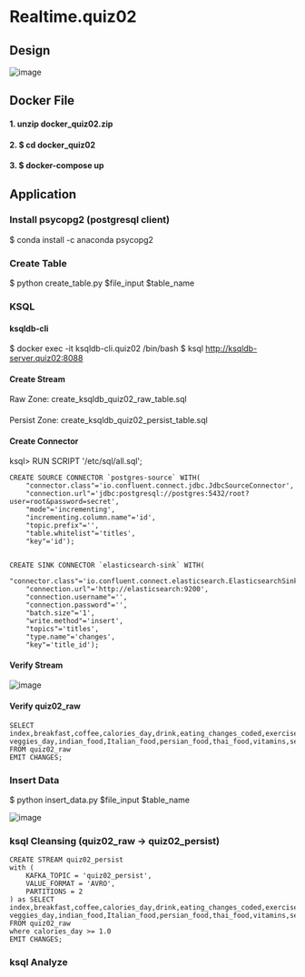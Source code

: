 # Realtime.quiz02
## Design
![image](https://user-images.githubusercontent.com/22583786/234240503-c5152b19-44e6-4855-b523-8133c538144b.png)


## Docker File 
#### 1. unzip docker_quiz02.zip
#### 2. $ cd docker_quiz02
#### 3. $ docker-compose up

## Application
### Install psycopg2 (postgresql client)
$ conda install -c anaconda psycopg2

### Create Table
$ python create_table.py $file_input $table_name



### KSQL

#### ksqldb-cli
$ docker exec -it ksqldb-cli.quiz02 /bin/bash
$ ksql http://ksqldb-server.quiz02:8088

#### Create Stream
Raw Zone: create_ksqldb_quiz02_raw_table.sql

####
Persist Zone: create_ksqldb_quiz02_persist_table.sql

#### Create Connector
ksql> RUN SCRIPT '/etc/sql/all.sql';
```
CREATE SOURCE CONNECTOR `postgres-source` WITH(
    "connector.class"='io.confluent.connect.jdbc.JdbcSourceConnector',
    "connection.url"='jdbc:postgresql://postgres:5432/root?user=root&password=secret',
    "mode"='incrementing',
    "incrementing.column.name"='id',
    "topic.prefix"='',
    "table.whitelist"='titles',
    "key"='id');


CREATE SINK CONNECTOR `elasticsearch-sink` WITH(
    "connector.class"='io.confluent.connect.elasticsearch.ElasticsearchSinkConnector',
    "connection.url"='http://elasticsearch:9200',
    "connection.username"='',
    "connection.password"='',
    "batch.size"='1',
    "write.method"='insert',
    "topics"='titles',
    "type.name"='changes',
    "key"='title_id');

```

#### Verify Stream
![image](https://user-images.githubusercontent.com/22583786/234232662-a1a9e051-1085-47fa-aeed-d2f7e0b24a5c.png)

#### Verify quiz02_raw
```
SELECT index,breakfast,coffee,calories_day,drink,eating_changes_coded,exercise,fries,soup,nutritional_check,employment,fav_food,income,sports,
veggies_day,indian_food,Italian_food,persian_food,thai_food,vitamins,self_perception_weight,weight
FROM quiz02_raw
EMIT CHANGES;
```

### Insert Data
$ python insert_data.py  $file_input $table_name

![image](https://user-images.githubusercontent.com/22583786/234234015-1e851d7f-7697-4657-a6b4-d8cb5b12069a.png)


### ksql Cleansing (quiz02_raw -> quiz02_persist)
```
CREATE STREAM quiz02_persist
with (
    KAFKA_TOPIC = 'quiz02_persist',
    VALUE_FORMAT = 'AVRO',
    PARTITIONS = 2
) as SELECT index,breakfast,coffee,calories_day,drink,eating_changes_coded,exercise,fries,soup,nutritional_check,employment,fav_food,income,sports,
veggies_day,indian_food,Italian_food,persian_food,thai_food,vitamins,self_perception_weight,weight
FROM quiz02_raw 
where calories_day >= 1.0
EMIT CHANGES;
```


### ksql Analyze
